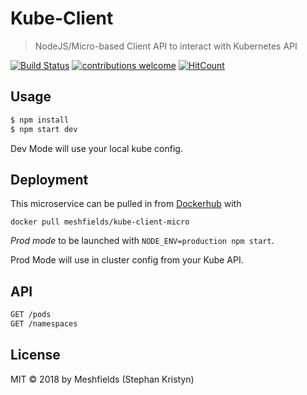 # Kube-Client
> NodeJS/Micro-based Client API to interact with Kubernetes API

[![Build Status](https://travis-ci.org/nottinhill/kube-client-micro.svg?branch=master)](https://travis-ci.org/nottinhill/kube-client-micro) [![contributions welcome](https://img.shields.io/badge/contributions-welcome-brightgreen.svg?style=flat)](https://github.com/nottinhill/kube-client-micro/issues) [![HitCount](http://hits.dwyl.io/nottinhil/kube-client-micro.svg)](http://hits.dwyl.io/nottinhil/kube-client-micro)

## Usage

```bash
$ npm install
$ npm start dev
```

Dev Mode will use your local kube config.

## Deployment

This microservice can be pulled in from [Dockerhub](https://hub.docker.com/r/meshfields/kube-client-micro) with

`docker pull meshfields/kube-client-micro`


*Prod mode* to be launched with `NODE_ENV=production npm start`.

Prod Mode will use in cluster config from your Kube API.

## API

```bash
GET /pods
GET /namespaces
```

## License

MIT © 2018 by Meshfields (Stephan Kristyn)
